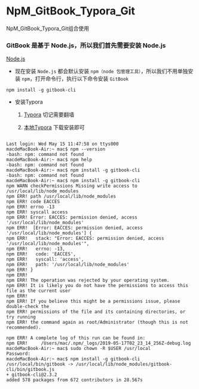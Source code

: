 # NpM_GitBook_Typora_Git
NpM_GitBook_Typora_Git组合使用

### GitBook 是基于 Node.js，所以我们首先需要安装 Node.js

[Node.js](https://github.com/PlatoJobs/NpM_GitBook_Typora_Git/blob/master/node-v12.2.0.pkg)

+ 现在安装 `Node.js` 都会默认安装 `npm（node 包管理工具）`，所以我们不用单独安装 `npm`，打开命令行，执行以下命令安装 `GitBook`
```linux
npm install -g gitbook-cli
```
+ 安装Typora
  1. [Typora](https://typora.io) 切记需要翻墙

  2. [本地Typora](https://github.com/PlatoJobs/NpM_GitBook_Typora_Git/blob/master/Typora.dmg) 下载安装即可



```linux

Last login: Wed May 15 11:47:58 on ttys000
macdeMacBook-Air:~ mac$ npm --version
-bash: npm: command not found
macdeMacBook-Air:~ mac$ npm help
-bash: npm: command not found
macdeMacBook-Air:~ mac$ npm install -g gitbook-cli
-bash: npm: command not found
macdeMacBook-Air:~ mac$ npm install -g gitbook-cli
npm WARN checkPermissions Missing write access to /usr/local/lib/node_modules
npm ERR! path /usr/local/lib/node_modules
npm ERR! code EACCES
npm ERR! errno -13
npm ERR! syscall access
npm ERR! Error: EACCES: permission denied, access '/usr/local/lib/node_modules'
npm ERR!  [Error: EACCES: permission denied, access '/usr/local/lib/node_modules'] {
npm ERR!   stack: "Error: EACCES: permission denied, access '/usr/local/lib/node_modules'",
npm ERR!   errno: -13,
npm ERR!   code: 'EACCES',
npm ERR!   syscall: 'access',
npm ERR!   path: '/usr/local/lib/node_modules'
npm ERR! }
npm ERR! 
npm ERR! The operation was rejected by your operating system.
npm ERR! It is likely you do not have the permissions to access this file as the current user
npm ERR! 
npm ERR! If you believe this might be a permissions issue, please double-check the
npm ERR! permissions of the file and its containing directories, or try running
npm ERR! the command again as root/Administrator (though this is not recommended).

npm ERR! A complete log of this run can be found in:
npm ERR!     /Users/mac/.npm/_logs/2019-05-17T02_23_14_256Z-debug.log
macdeMacBook-Air:~ mac$ sudo chown -R $USER /usr/local
Password:
macdeMacBook-Air:~ mac$ npm install -g gitbook-cli
/usr/local/bin/gitbook -> /usr/local/lib/node_modules/gitbook-cli/bin/gitbook.js
+ gitbook-cli@2.3.2
added 578 packages from 672 contributors in 28.567s


```
